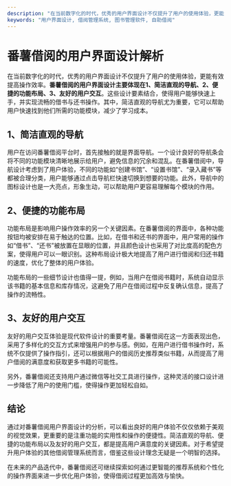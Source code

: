 ```yaml
---
description: "在当前数字化的时代，优秀的用户界面设计不仅提升了用户的使用体验，更能有效提高操作效率。**番薯借阅的用户界面设计主要体现在1、简洁直观的导航、2、便捷的功能布局、3、友好的用户交互**。这些设计要素结合，使得用户能够快速上手，并实现流畅的借书与还书操作。其中，简洁直观的导航尤为重要，它可以帮助用户快速找到他们所需的功能模块，减少了学习成本。"
keywords: "用户界面设计, 借阅管理系统, 图书管理软件, 自助借阅"
---
```

# 番薯借阅的用户界面设计解析

在当前数字化的时代，优秀的用户界面设计不仅提升了用户的使用体验，更能有效提高操作效率。**番薯借阅的用户界面设计主要体现在1、简洁直观的导航、2、便捷的功能布局、3、友好的用户交互**。这些设计要素结合，使得用户能够快速上手，并实现流畅的借书与还书操作。其中，简洁直观的导航尤为重要，它可以帮助用户快速找到他们所需的功能模块，减少了学习成本。

## 1、简洁直观的导航

用户在访问番薯借阅平台时，首先接触的就是界面导航。一个设计良好的导航条会将不同的功能模块清晰地展示给用户，避免信息的冗余和混乱。在番薯借阅中，导航设计考虑到了用户体验，不同的功能如“创建书馆”、“设置书馆”、“录入藏书”等都被合理分类，用户能够通过点击导航栏快速切换到想要的功能。此外，导航中的图标设计也是一大亮点，形象生动，可以帮助用户更容易理解每个模块的作用。

## 2、便捷的功能布局

功能布局是影响用户操作效率的另一个关键因素。在番薯借阅的界面中，各种功能按钮均被安排在易于触达的位置。比如，在借书和还书的界面中，用户常用的操作如“借书”、“还书”被放置在显眼的位置，并且颜色设计也采用了对比度高的配色方案，使得用户可以一眼识别。这种布局设计极大地提高了用户进行借阅和归还书籍的速度，优化了整体的用户体验。

功能布局的一些细节设计也值得一提，例如，当用户在借阅书籍时，系统自动显示该书籍的基本信息和库存情况，这避免了用户在借阅过程中反复确认信息，提高了操作的流畅性。

## 3、友好的用户交互

友好的用户交互体验是现代软件设计的重要考量。番薯借阅在这一方面表现出色，采用了多样化的交互方式来增强用户的参与感。例如，在用户进行借书操作时，系统不仅提供了操作指引，还可以根据用户的借阅历史推荐类似书籍，从而提高了用户借阅的满意度和获取更多书籍的可能性。

另外，番薯借阅还支持用户通过微信等社交工具进行操作，这种灵活的接口设计进一步降低了用户的使用门槛，使得操作更加轻松自如。

## 结论

通过对番薯借阅用户界面设计的分析，可以看出良好的用户体验不仅仅依赖于美观的视觉效果，更重要的是注重功能的实用性和操作的便捷性。简洁直观的导航、便捷的功能布局以及友好的用户交互，都是提高用户满意度的关键因素。对于希望提升用户体验的其他借阅管理系统而言，借鉴这些设计理念无疑是一个明智的选择。

在未来的产品迭代中，番薯借阅还可继续探索如何通过更智能的推荐系统和个性化的操作界面来进一步优化用户体验，使得借阅过程更加高效与愉快。

